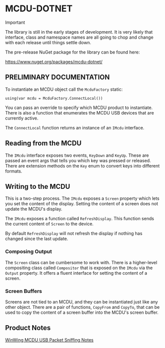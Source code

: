 ﻿# MCDU-DOTNET

> [!IMPORTANT]
> The library is still in the early stages of development. It is very likely
that interface, class and namespace names are all going to chop and change with
each release until things settle down.

The pre-release NuGet package for the library can be found here:

https://www.nuget.org/packages/mcdu-dotnet/


## PRELIMINARY DOCUMENTATION

To instantiate an MCDU object call the `McduFactory` static:

```
using(var mcdu = McduFactory.ConnectLocal())
```

You can pass an override to specify which MCDU product to instantiate. There is
also a function that enumerates the MCDU USB devices that are currently active.

The `ConnectLocal` function returns an instance of an `IMcdu` interface.



## Reading from the MCDU

The `IMcdu` interface exposes two events, `KeyDown` and `KeyUp`. These are passed
an event args that tells you which key was pressed or released. There are extension
methods on the `Key` enum to convert keys into different formats.



## Writing to the MCDU

This is a two-step process. The `IMcdu` exposes a `Screen` property which lets you
set the content of the display. Setting the content of a screen does not update the
MCDU's display.

The `IMcdu` exposes a function called `RefreshDisplay`. This function sends the
current content of `Screen` to the device.

By default `RefreshDisplay` will not refresh the display if nothing has changed since
the last update.



### Composing Output

The `Screen` class can be cumbersome to work with. There is a higher-level compositing
class called `Compositor` that is exposed on the `IMcdu` via the `Output` property. It
offers a fluent interface for setting the content of a screen.



### Screen Buffers

Screens are not tied to an MCDU, and they can be instantiated just like any other
object. There are a pair of functions, `CopyFrom` and `CopyTo`, that can be used to
copy the content of a screen buffer into the MCDU's screen buffer.


## Product Notes

[WinWing MCDU USB Packet Sniffing Notes](WINWING-MCDU-USB.md)
